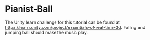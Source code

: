 # Pianist-Ball
The Unity learn challenge for this tutorial can be found at https://learn.unity.com/project/essentials-of-real-time-3d.
Falling and jumping ball should make the music play.
